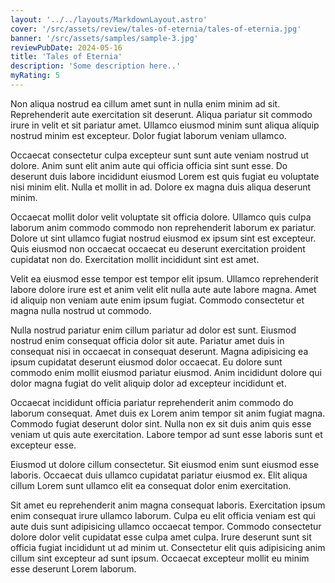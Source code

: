 ```yaml
---
layout: '../../layouts/MarkdownLayout.astro'
cover: '/src/assets/review/tales-of-eternia/tales-of-eternia.jpg'
banner: '/src/assets/samples/sample-3.jpg'
reviewPubDate: 2024-05-16
title: 'Tales of Eternia'
description: 'Some description here..'
myRating: 5
---
```


Non aliqua nostrud ea cillum amet sunt in nulla enim minim ad sit. Reprehenderit aute exercitation sit deserunt. Aliqua pariatur sit commodo irure in velit et sit pariatur amet. Ullamco eiusmod minim sunt aliqua aliquip nostrud minim est excepteur. Dolor fugiat laborum veniam ullamco.

Occaecat consectetur culpa excepteur sunt sunt aute veniam nostrud ut dolore. Anim sunt elit anim aute qui officia officia sint sunt esse. Do deserunt duis labore incididunt eiusmod Lorem est quis fugiat eu voluptate nisi minim elit. Nulla et mollit in ad. Dolore ex magna duis aliqua deserunt minim.

Occaecat mollit dolor velit voluptate sit officia dolore. Ullamco quis culpa laborum anim commodo commodo non reprehenderit laborum ex pariatur. Dolore ut sint ullamco fugiat nostrud eiusmod ex ipsum sint est excepteur. Quis eiusmod non occaecat occaecat eu deserunt exercitation proident cupidatat non do. Exercitation mollit incididunt sint est amet.

Velit ea eiusmod esse tempor est tempor elit ipsum. Ullamco reprehenderit labore dolore irure est et anim velit elit nulla aute aute labore magna. Amet id aliquip non veniam aute enim ipsum fugiat. Commodo consectetur et magna nulla nostrud ut commodo.

Nulla nostrud pariatur enim cillum pariatur ad dolor est sunt. Eiusmod nostrud enim consequat officia dolor sit aute. Pariatur amet duis in consequat nisi in occaecat in consequat deserunt. Magna adipisicing ea ipsum cupidatat deserunt eiusmod dolor occaecat. Eu dolore sunt commodo enim mollit eiusmod pariatur eiusmod. Anim incididunt dolore qui dolor magna fugiat do velit aliquip dolor ad excepteur incididunt et.

Occaecat incididunt officia pariatur reprehenderit anim commodo do laborum consequat. Amet duis ex Lorem anim tempor sit anim fugiat magna. Commodo fugiat deserunt dolor sint. Nulla non ex sit duis anim quis esse veniam ut quis aute exercitation. Labore tempor ad sunt esse laboris sunt et excepteur esse.

Eiusmod ut dolore cillum consectetur. Sit eiusmod enim sunt eiusmod esse laboris. Occaecat duis ullamco cupidatat pariatur eiusmod ex. Elit aliqua cillum Lorem sunt ullamco elit ea consequat dolor enim exercitation.

Sit amet eu reprehenderit anim magna consequat laboris. Exercitation ipsum enim consequat irure ullamco laborum. Culpa eu elit officia veniam est qui aute duis sunt adipisicing ullamco occaecat tempor. Commodo consectetur dolore dolor velit cupidatat esse culpa amet culpa. Irure deserunt sunt sit officia fugiat incididunt ut ad minim ut. Consectetur elit quis adipisicing anim cillum sint excepteur ad sunt ipsum. Occaecat excepteur mollit eu minim esse deserunt Lorem laborum.
